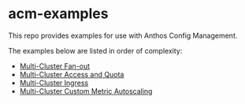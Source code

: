 # acm-examples

This repo provides examples for use with Anthos Config Management.

The examples below are listed in order of complexity:

- [Multi-Cluster Fan-out](./multi-cluster-fan-out/)
- [Multi-Cluster Access and Quota](./multi-cluster-access-and-quota/)
- [Multi-Cluster Ingress](./multi-cluster-ingress/)
- [Multi-Cluster Custom Metric Autoscaling](./multi-cluster-custom-metric-autoscaling/)
